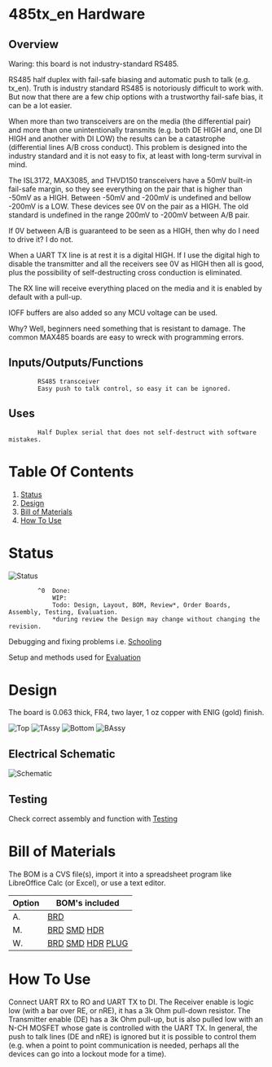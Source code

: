 # 485tx_en Hardware

## Overview

Waring: this board is not industry-standard RS485.

RS485 half duplex with fail-safe biasing and automatic push to talk (e.g. tx_en). Truth is industry standard RS485 is notoriously difficult to work with. But now that there are a few chip options with a trustworthy fail-safe bias, it can be a lot easier.

When more than two transceivers are on the media (the differential pair) and more than one unintentionally transmits (e.g. both DE HIGH and, one DI HIGH and another with DI LOW) the results can be a catastrophe (differential lines A/B cross conduct). This problem is designed into the industry standard and it is not easy to fix, at least with long-term survival in mind.

The ISL3172, MAX3085, and THVD150 transceivers have a 50mV built-in fail-safe margin, so they see everything on the pair that is higher than -50mV as a HIGH. Between -50mV and -200mV is undefined and bellow -200mV is a LOW. These devices see 0V on the pair as a HIGH. The old standard is undefined in the range 200mV to -200mV between A/B pair.

If 0V between A/B is guaranteed to be seen as a HIGH, then why do I need to drive it? I do not.

When a UART TX line is at rest it is a digital HIGH. If I use the digital high to disable the transmitter and all the receivers see 0V as HIGH then all is good, plus the possibility of self-destructing cross conduction is eliminated.

The RX line will receive everything placed on the media and it is enabled by default with a pull-up.

IOFF buffers are also added so any MCU voltage can be used.

Why? Well, beginners need something that is resistant to damage. The common MAX485 boards are easy to wreck with programming errors. 


## Inputs/Outputs/Functions

```
        RS485 transceiver
        Easy push to talk control, so easy it can be ignored.
```


## Uses

```
        Half Duplex serial that does not self-destruct with software mistakes.
```


# Table Of Contents

1. [Status](#status)
2. [Design](#design)
3. [Bill of Materials](#bill-of-materials)
4. [How To Use](#how-to-use)


# Status

![Status](./status_icon.png "Status")

```
        ^0  Done: 
            WIP: 
            Todo: Design, Layout, BOM, Review*, Order Boards, Assembly, Testing, Evaluation.
            *during review the Design may change without changing the revision.
```

Debugging and fixing problems i.e. [Schooling](./Schooling/)

Setup and methods used for [Evaluation](./Evaluation/)


# Design

The board is 0.063 thick, FR4, two layer, 1 oz copper with ENIG (gold) finish.

![Top](./Documents/18250,Top.png "Top")
![TAssy](./Documents/18250,TAssy.jpg "Top Assy")
![Bottom](./Documents/18250,Bottom.png "Bottom")
![BAssy](./Documents/18250,BAssy.jpg "Bottom Assy")


## Electrical Schematic

![Schematic](./Documents/18250,Schematic.png "Schematic")

## Testing

Check correct assembly and function with [Testing](./Testing/)


# Bill of Materials

The BOM is a CVS file(s), import it into a spreadsheet program like LibreOffice Calc (or Excel), or use a text editor.

Option | BOM's included
----- | ----- 
A. | [BRD] 
M. | [BRD] [SMD] [HDR] 
W. | [BRD] [SMD] [HDR] [PLUG]

[BRD]: ./Design/18250BRD,BOM.csv
[SMD]: ./Design/18250SMD,BOM.csv
[HDR]: ./Design/18250HDR,BOM.csv
[PLUG]: ./Design/18250PLUG,BOM.csv


# How To Use

Connect UART RX to RO and UART TX to DI. The Receiver enable is logic low (with a bar over RE, or nRE), it has a 3k Ohm pull-down resistor. The Transmitter enable (DE) has a 3k Ohm pull-up, but is also pulled low with an N-CH MOSFET whose gate is controlled with the UART TX. In general, the push to talk lines (DE and nRE) is ignored but it is possible to control them (e.g. when a point to point communication is needed, perhaps all the devices can go into a lockout mode for a time). 




